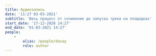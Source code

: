 ```yaml
---
title: Аудиозапись
date: '11:27 03-03-2021'
subtitle: 'Весь процесс от сочинения до запуска трека на площадках'
start_date: '17-12-2020 14:27'
end_date: '01-03-2021 14:27'
people:
    -
        alias: /people/davay
        role: author
---
```


